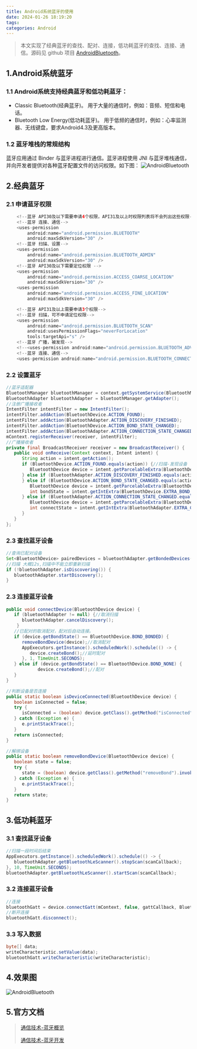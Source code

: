 ```yaml
---
title: Android系统蓝牙的使用
date: 2024-01-26 18:19:20
tags: 
categories: Android
---
```


> 本文实现了经典蓝牙的查找、配对、连接，低功耗蓝牙的查找、连接、通信。源码见 github 项目 [AndroidBluetooth](https://github.com/yadiq/AndroidBluetooth)。

## 1.Android系统蓝牙

### 1.1 Android系统支持经典蓝牙和低功耗蓝牙：

*   Classic Bluetooth(经典蓝牙)。
    用于大量的通信时，例如：音频、短信和电话。
*   Bluetooth Low Energy(低功耗蓝牙)。
    用于低频的通信时，例如：心率监测器、无线键盘，要求Android4.3及更高版本。

### 1.2 蓝牙堆栈的常规结构

蓝牙应用通过 Binder 与蓝牙进程进行通信。蓝牙进程使用 JNI 与蓝牙堆栈通信，并向开发者提供对各种蓝牙配置文件的访问权限。如下图：
![AndroidBluetooth](/images/AndroidBluetooth1.awebp)

## 2.经典蓝牙

### 2.1 申请蓝牙权限

```java
    <!--蓝牙 API30及以下需要申请4个权限，API31及以上时权限列表将不会列出这些权限-->
    <!--蓝牙 连接、通信-->
    <uses-permission
        android:name="android.permission.BLUETOOTH"
        android:maxSdkVersion="30" />
    <!--蓝牙 扫描、设置-->
    <uses-permission
        android:name="android.permission.BLUETOOTH_ADMIN"
        android:maxSdkVersion="30" />
    <!--蓝牙 API30及以下需要定位权限 -->
    <uses-permission
        android:name="android.permission.ACCESS_COARSE_LOCATION"
        android:maxSdkVersion="30" />
    <uses-permission
        android:name="android.permission.ACCESS_FINE_LOCATION"
        android:maxSdkVersion="30" />

    <!--蓝牙 API31及以上需要申请3个权限-->
    <!--蓝牙 扫描，可不申请定位权限-->
    <uses-permission
        android:name="android.permission.BLUETOOTH_SCAN"
        android:usesPermissionFlags="neverForLocation"
        tools:targetApi="s" />
    <!--蓝牙 广播，被发现-->
    <!--<uses-permission android:name="android.permission.BLUETOOTH_ADVERTISE" />-->
    <!--蓝牙 连接、通信-->
    <uses-permission android:name="android.permission.BLUETOOTH_CONNECT" />
```

### 2.2 设置蓝牙

```java
//蓝牙适配器
BluetoothManager bluetoothManager = context.getSystemService(BluetoothManager.class);
BluetoothAdapter bluetoothAdapter = bluetoothManager.getAdapter();
//注册广播接收者
IntentFilter intentFilter = new IntentFilter();
intentFilter.addAction(BluetoothDevice.ACTION_FOUND);
intentFilter.addAction(BluetoothAdapter.ACTION_DISCOVERY_FINISHED);
intentFilter.addAction(BluetoothDevice.ACTION_BOND_STATE_CHANGED);
intentFilter.addAction(BluetoothAdapter.ACTION_CONNECTION_STATE_CHANGED);
mContext.registerReceiver(receiver, intentFilter);
//广播接收者
private final BroadcastReceiver receiver = new BroadcastReceiver() {
   public void onReceive(Context context, Intent intent) {
      String action = intent.getAction();
      if (BluetoothDevice.ACTION_FOUND.equals(action)) {//扫描-发现设备
         BluetoothDevice device = intent.getParcelableExtra(BluetoothDevice.EXTRA_DEVICE);
      } else if (BluetoothAdapter.ACTION_DISCOVERY_FINISHED.equals(action)) {//扫描结束
      } else if (BluetoothDevice.ACTION_BOND_STATE_CHANGED.equals(action)) {//配对状态变化
         BluetoothDevice device = intent.getParcelableExtra(BluetoothDevice.EXTRA_DEVICE);
         int bondState = intent.getIntExtra(BluetoothDevice.EXTRA_BOND_STATE, BluetoothDevice.ERROR);
      } else if (BluetoothAdapter.ACTION_CONNECTION_STATE_CHANGED.equals(action)) {//连接状态变化
         BluetoothDevice device = intent.getParcelableExtra(BluetoothDevice.EXTRA_DEVICE);
         int connectState = intent.getIntExtra(BluetoothAdapter.EXTRA_CONNECTION_STATE, BluetoothAdapter.ERROR);
      }
   }
};
```

### 2.3 查找蓝牙设备

```java
//查询已配对设备
Set<BluetoothDevice> pairedDevices = bluetoothAdapter.getBondedDevices();
//扫描 大概12s,扫描中不能立即重新扫描
if (!bluetoothAdapter.isDiscovering()) {
   bluetoothAdapter.startDiscovery();
}
```

### 2.3 连接蓝牙设备

```java
public void connectDevice(BluetoothDevice device) {
   if (bluetoothAdapter != null) {//取消扫描
      bluetoothAdapter.cancelDiscovery();
    }
   //已配对的取消配对，配对后自动连接。
   if (device.getBondState() == BluetoothDevice.BOND_BONDED) {
      removeBondDevice(device);//取消配对
      AppExecutors.getInstance().scheduledWork().schedule(() -> {
         device.createBond();//延时配对
      }, 1, TimeUnit.SECONDS);
   } else if (device.getBondState() == BluetoothDevice.BOND_NONE) {
            device.createBond();//配对
   }
}

//判断设备是否连接
public static boolean isDeviceConnected(BluetoothDevice device) {
   boolean isConnected = false;
   try {
      isConnected = (boolean) device.getClass().getMethod("isConnected").invoke(device);
   } catch (Exception e) {
      e.printStackTrace();
   }
   return isConnected;
}

//解绑设备
public static boolean removeBondDevice(BluetoothDevice device) {
   boolean state = false;
   try {
      state = (boolean) device.getClass().getMethod("removeBond").invoke(device);
   } catch (Exception e) {
      e.printStackTrace();
   }
   return state;
}
```

## 3.低功耗蓝牙

### 3.1 查找蓝牙设备

```java
//扫描一段时间后结束
AppExecutors.getInstance().scheduledWork().schedule(() -> {
   bluetoothAdapter.getBluetoothLeScanner().stopScan(scanCallback);
}, 10, TimeUnit.SECONDS);
bluetoothAdapter.getBluetoothLeScanner().startScan(scanCallback);
```

### 3.2 连接蓝牙设备

```java
//连接
bluetoothGatt = device.connectGatt(mContext, false, gattCallback, BluetoothDevice.TRANSPORT_LE)
//断开连接
bluetoothGatt.disconnect();
```

### 3.3 写入数据

```java
byte[] data;
writeCharacteristic.setValue(data);
bluetoothGatt.writeCharacteristic(writeCharacteristic);
```

## 4.效果图
![AndroidBluetooth](/images/AndroidBluetooth2.gif)

## 5.官方文档

> [通信技术-蓝牙概览](https://source.android.com/docs/core/connect/bluetooth?hl=zh-cn)
>
> [通信技术-蓝牙开发](https://developer.android.com/develop/connectivity/bluetooth?hl=zh-cn)
